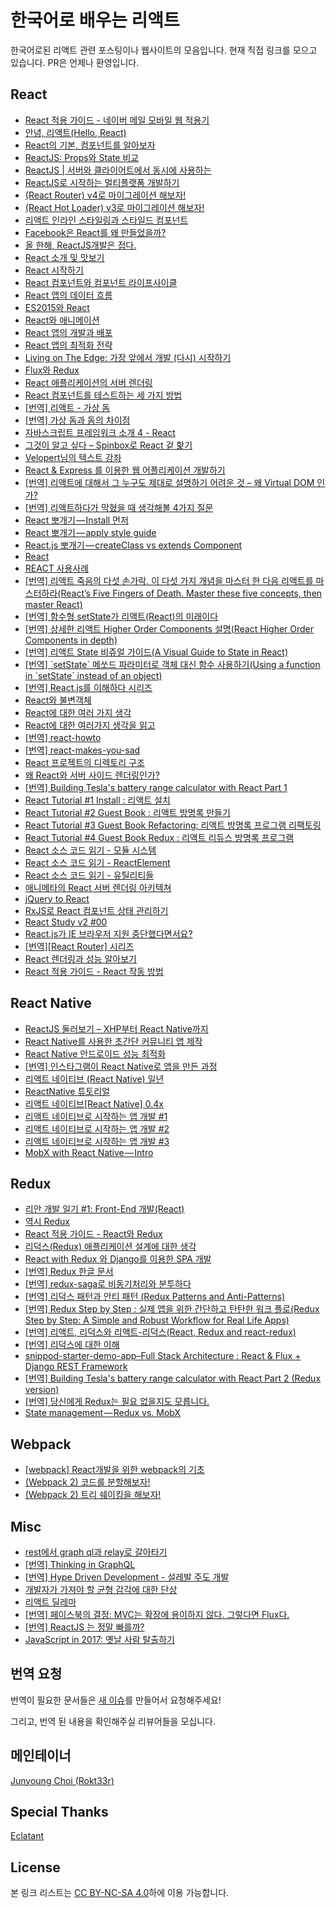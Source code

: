 # 한국어로 배우는 리액트

한국어로된 리액트 관련 포스팅이나 웹사이트의 모음입니다. 현재 직접 링크를 모으고 있습니다. PR은 언제나 환영입니다.

## React

-   [React 적용 가이드 - 네이버 메일 모바일 웹 적용기](http://d2.naver.com/helloworld/4966453)
-   [안녕, 리액트(Hello, React)](http://blog.gaerae.com/2016/04/hello-react.html)
-   [React의 기본, 컴포넌트를 알아보자](https://medium.com/little-big-programming/react의-기본-컴포넌트를-알아보자-92c923011818#.uemkhn2ym)
-   [ReactJS: Props와 State 비교](https://wonhada.com/?topic=reactjs-props와-state-비교)
-   [ReactJS | 서버와 클라이어트에서 동시에 사용하는](https://www.slideshare.net/taggon/react-js-46357445)
-   [ReactJS로 시작하는 멀티플랫폼 개발하기](https://www.slideshare.net/taggon/reactjs-55995670)
-   [(React Router) v4로 마이그레이션 해보자!](https://perfectacle.github.io/2017/03/25/react-router-v4/)
-   [(React Hot Loader) v3로 마이그레이션 해보자!](https://perfectacle.github.io/2017/03/25/react-hot-loader-3/)
-   [리액트 인라인 스타일링과 스타일드 컴포넌트](https://medium.com/@jimkimau/리액트-인라인-스타일링과-스타일드-컴포넌트-f0514d32982a#.u8oi6gvge)
-   [Facebook은 React를 왜 만들었을까?](https://www.slideshare.net/jeokrang/facebook-react-55649927?ref=http://d2.naver.com/news/7030975)
-   [올 한해, ReactJS개발은 접다.](https://brunch.co.kr/@matthew-chang/14)
-   [React 소개 및 맛보기](http://webframeworks.kr/tutorials/react/react-intro-and-give-it-a-try/)
-   [React 시작하기](http://webframeworks.kr/getstarted/reactjs/)
-   [React 컴포넌트와 컴포넌트 라이프사이클](http://webframeworks.kr/tutorials/react/components-and-lifecycle/)
-   [React 앱의 데이터 흐름](http://webframeworks.kr/tutorials/react/react-dataflow/)
-   [ES2015와 React](http://webframeworks.kr/tutorials/react/es2015-react/)
-   [React와 애니메이션](http://webframeworks.kr/tutorials/react/react-animation/)
-   [React 앱의 개발과 배포](http://webframeworks.kr/tutorials/react/react-development-and-distribution/)
-   [React 앱의 최적화 전략](http://webframeworks.kr/tutorials/react/react-optimization/)
-   [Living on The Edge: 가장 앞에서 개발 (다시) 시작하기](https://spoqa.github.io/2015/05/14/living-on-the-edge.html)
-   [Flux와 Redux](http://webframeworks.kr/tutorials/react/flux/)
-   [React 애플리케이션의 서버 렌더링](http://webframeworks.kr/tutorials/react/server-side-rendering/)
-   [React 컴포넌트를 테스트하는 세 가지 방법](http://webframeworks.kr/tutorials/react/testing/)
-   [\[번역\] 리액트 - 가상 돔](http://webframeworks.kr/tutorials/translate/react-virtual-dom/)
-   [\[번역\] 가상 돔과 돔의 차이점](http://webframeworks.kr/tutorials/translate/virtual-dom/)
-   [자바스크립트 프레임워크 소개 4 - React](http://meetup.toast.com/posts/100)
-   [그것이 알고 싶다 – Spinbox로 React 겉 핥기](http://huns.me/development/1492)
-   [Velopert님의 텍스트 강좌](https://velopert.com/reactjs-tutorials)
-   [React & Express 를 이용한 웹 어플리케이션 개발하기](https://www.inflearn.com/course/react-강좌-velopert/)
-   [\[번역\] 리액트에 대해서 그 누구도 제대로 설명하기 어려운 것 – 왜 Virtual DOM 인가?](https://velopert.com/3236)
-   [\[번역\] 리액트하다가 막혔을 때 생각해볼 4가지 질문](https://velopert.com/3260)
-   [React 뽀개기 — Install 먼저](https://engineering.huiseoul.com/react-js-뽀개기-준비-d8cc1fefe641#.geuyzq66p)
-   [React 뽀개기 — apply style guide](https://engineering.huiseoul.com/react-뽀개기-apply-style-guide-473fb5efe52f#.olhgganbf)
-   [React.js 뽀개기 — createClass vs extends Component](https://engineering.huiseoul.com/react-js-뽀개기-createclass-vs-extends-component-825f6b6fe898#.3l65uyu92)
-   [React](https://www.slideshare.net/pheadra4/react-46872849)
-   [REACT 사용사례](http://fbdg.github.io/ironhee-2015-presentation/#/)
-   [\[번역\] 리액트 죽음의 다섯 손가락. 이 다섯 가지 개념을 마스터 한 다음 리액트를 마스터하라(React’s Five Fingers of Death. Master these five concepts, then master React)](https://www.vobour.com/book/view/fzfscDgHWQDeqr3B5)
-   [\[번역\] 함수형 setState가 리액트(React)의 미래이다](https://www.vobour.com/book/view/MPTQLpzxAHxzywcBc)
-   [\[번역\] 상세한 리액트 Higher Order Components 설명(React Higher Order Components in depth)](https://www.vobour.com/book/view/XSSFQ5wBzsCLAbbo4)
-   [\[번역\] 리액트 State 비쥬얼 가이드(A Visual Guide to State in React)](https://www.vobour.com/book/view/3wKFokAjFncKKCiQg)
-   [\[번역\] \`setState\` 메쏘드 파라미터로 객체 대신 함수 사용하기(Using a function in \`setState\` instead of an object)](https://www.vobour.com/book/view/kgFc5hdkZ5p7sm7tj)
-   [\[번역\] React.js를 이해하다 시리즈](http://blog.coderifleman.com/2015/06/23/learning-react-1/)
-   [React와 불변객체](http://blog.coderifleman.com/2015/08/16/react-and-immutable/)
-   [React에 대한 여러 가지 생각](http://youngrok.com/React에%20대한%20여러%20가지%20생각#_=_)
-   [React에 대한 여러가지 생각을 읽고](http://blog.coderifleman.com/2016/04/26/read-the-thinking-about-react/)
-   [\[번역\] react-howto](https://github.com/petehunt/react-howto/blob/master/README-ko.md)
-   [\[번역\] react-makes-you-sad](https://cdn.rawgit.com/ehrudxo/react-makes-you-sad/master/fatigue.svg)
-   [React 프로젝트의 디렉토리 구조](https://medium.com/@FourwingsY/react-프로젝트의-디렉토리-구조-bb183c0a426e#.q36tlor7g)
-   [왜 React와 서버 사이드 렌더링인가?](https://subicura.com/2016/06/20/server-side-rendering-with-react.html)
-   [\[번역\] Building Tesla's battery range calculator with React Part 1](https://gyver98.github.io/blog/development/react/2017/02/09/react-tesla-battery-range-calculator-part1-korean/)
-   [React Tutorial #1 Install : 리액트 설치](http://syaku.tistory.com/317)
-   [React Tutorial #2 Guest Book : 리액트 방명록 만들기](http://syaku.tistory.com/318)
-   [React Tutorial #3 Guest Book Refactoring: 리액트 방명록 프로그램 리팩토링](http://syaku.tistory.com/319)
-   [React Tutorial #4 Guest Book Redux : 리액트 리듀스 방명록 프로그램](http://syaku.tistory.com/320)
-   [React 소스 코드 읽기 - 모듈 시스템](http://blog.sapzil.org/2016/03/09/react-internals-modules/)
-   [React 소스 코드 읽기 - ReactElement](http://blog.sapzil.org/2016/03/17/react-internals-elements/)
-   [React 소스 코드 읽기 - 유틸리티들](http://blog.sapzil.org/2016/03/20/react-internals-utils/)
-   [애니메타의 React 서버 렌더링 아키텍쳐](http://blog.sapzil.org/2016/07/29/animeta-react-ssr/)
-   [jQuery to React](http://blog.sapzil.org/2014/08/10/jquery-to-react/)
-   [RxJS로 React 컴포넌트 상태 관리하기](http://blog.sapzil.org/2016/12/15/react-with-rx/)
-   [React Study v2 #00](https://blog.weirdx.io/post/38247)
-   [React.js가 IE 브라우저 지원 중단했다면서요?](https://medium.com/little-big-programming/react-js가-ie-브라우저-지원-중단했다면서요-a9734bc323cb#.ym56hg9ek)
-   [\[번역\]\[React Router\] 시리즈](http://yubylab.tistory.com/entry/React-Router-Lesson01-settingup)
-   [React 렌더링과 성능 알아보기](https://github.com/nhnent/fe.javascript/wiki/March-20---March-24,-2017-(2))
-   [React 적용 가이드 - React 작동 방법](http://d2.naver.com/helloworld/9297403)

## React Native

-   [ReactJS 둘러보기 – XHP부터 React Native까지](https://taegon.kim/archives/5097)
-   [React Native를 사용한 초간단 커뮤니티 앱 제작](https://www.slideshare.net/taggon/react-native)
-   [React Native 안드로이드 성능 최적화](https://taegon.kim/archives/5950)
-   [\[번역\] 인스타그램이 React Native로 앱을 만든 과정](https://taegon.kim/archives/5745)
-   [리액트 네이티브 (React Native) 일년](https://medium.com/@joyeon/리액트-네이티브-react-native-일년-a0556f2755aa#.i1q40rr3i)
-   [ReactNative 튜토리얼](https://g6ling.gitbooks.io/react-native-tutorial-korean/content/)
-   [리액트 네이티브\[React Native\] 0.4x](https://wonhada.com/?docs=리액트-네이티브react-native-0-41/기본the-basics/시작하기)
-   [리액트 네이티브로 시작하는 앱 개발 #1](https://realm.io/kr/news/react-native/)
-   [리액트 네이티브로 시작하는 앱 개발 #2](https://realm.io/kr/news/react-native2/)
-   [리액트 네이티브로 시작하는 앱 개발 #3](https://realm.io/kr/news/react-native3/)
-   [MobX with React Native — Intro](https://engineering.huiseoul.com/mobx-with-react-native-intro-605dc3a7fe94)

## Redux

-   [리안 개발 일기 #1: Front-End 개발(React)](https://medium.com/@RianCommunity/리안-개발-일기-2-front-end-개발-react-9f6ccb5b016d)
-   [역시 Redux](https://www.slideshare.net/dalinaum/redux-55650128)
-   [React 적용 가이드 - React와 Redux](http://d2.naver.com/helloworld/1848131)
-   [리덕스(Redux) 애플리케이션 설계에 대한 생각](http://huns.me/development/1953)
-   [React with Redux 와 Django를 이용한 SPA 개발](http://webframeworks.kr/tutorials/react/react-django-full-stack-spa/)
-   [\[번역\] Redux 한글 문서](http://dobbit.github.io/redux/index.html)
-   [\[번역\] redux-saga로 비동기처리와 분투하다](./translated/deal-with-async-process-by-redux-saga.md)
-   [\[번역\] 리덕스 패턴과 안티 패턴 (Redux Patterns and Anti-Patterns)](https://www.vobour.com/book/view/TGJKKFN2TmyxaGDpN)
-   [\[번역\] Redux Step by Step : 실제 앱을 위한 간단하고 탄탄한 워크 플로(Redux Step by Step: A Simple and Robust Workflow for Real Life Apps)](https://www.vobour.com/book/view/SiDR6QXtoCayx7afd)
-   [\[번역\] 리액트, 리덕스와 리액트-리덕스(React, Redux and react-redux)](https://www.vobour.com/book/view/6vas6uCQF8GXDJDHt)
-   [\[번역\] 리덕스에 대한 이해](http://webframeworks.kr/tutorials/translate/understanding-redux/)
-   [snippod-starter-demo-app–Full Stack Architecture : React & Flux + Django REST Framework](http://www.shalomeir.com/2016/07/snippod-starter-demo-app-full-stack-react-redux-django/)
-   [\[번역\] Building Tesla's battery range calculator with React Part 2 (Redux version)](https://gyver98.github.io/blog/development/react/redux/2017/03/17/react-tesla-battery-range-calculator-part2-korean/)
-   [\[번역\] 당신에게 Redux는 필요 없을지도 모릅니다.](https://medium.com/@Dev_Bono/당신에게-redux는-필요-없을지도-모릅니다-b88dcd175754)
-   [State management — Redux vs. MobX](https://engineering.huiseoul.com/state-management-redux-vs-mobx-a8853a7c80ea)

## Webpack

-   [\[webpack\] React개발을 위한 webpack의 기초](http://yubylab.tistory.com/entry/webpack-React개발을-위한-webpack의-기초)
-   [(Webpack 2) 코드를 분할해보자!](https://perfectacle.github.io/2017/03/13/webpack2-code-splitting/)
-   [(Webpack 2) 트리 쉐이킹을 해보자!](https://perfectacle.github.io/2017/03/12/webpack2-tree-shaking/)

## Misc

-   [rest에서 graph ql과 relay로 갈아타기](https://www.slideshare.net/deview/112rest-graph-ql-relay)
-   [\[번역\] Thinking in GraphQL](http://blog.sapzil.org/2015/10/07/thinking-in-graphql/)
-   [\[번역\] Hype Driven Development - 설레발 주도 개발](https://lazygyu.net/blog/hype_driven_development)
-   [개발자가 가져야 할 균형 감각에 대한 단상](http://huns.me/development/1775)
-   [리액트 딜레마](http://huns.me/development/2011)
-   [\[번역\] 페이스북의 결정: MVC는 확장에 용이하지 않다. 그렇다면 Flux다.](http://blog.coderifleman.com/2015/06/19/mvc-does-not-scale-use-flux-instead/)
-   [\[번역\] ReactJS 는 정말 빠를까?](http://yourakmoon.blogspot.kr/2015/06/is-reactjs-really-fast-15-06-01.html)
-   [JavaScript in 2017: 옛날 사람 탈출하기](http://meshlabs.ghost.io/javascript-in-2017/)

## 번역 요청

번역이 필요한 문서들은 [새 이슈](https://github.com/Rokt33r/learn-react-in-korean/issues/new)를 만들어서 요청해주세요!

그리고, 번역 된 내용을 확인해주실 리뷰어들을 모십니다.

## 메인테이너

[Junyoung Choi (Rokt33r)](https://github.com/rokt33r)

## Special Thanks

[Eclatant](https://github.com/Eclatant)

## License

본 링크 리스트는 [CC BY-NC-SA 4.0](https://creativecommons.org/licenses/by-nc-sa/4.0/)하에 이용 가능합니다.
